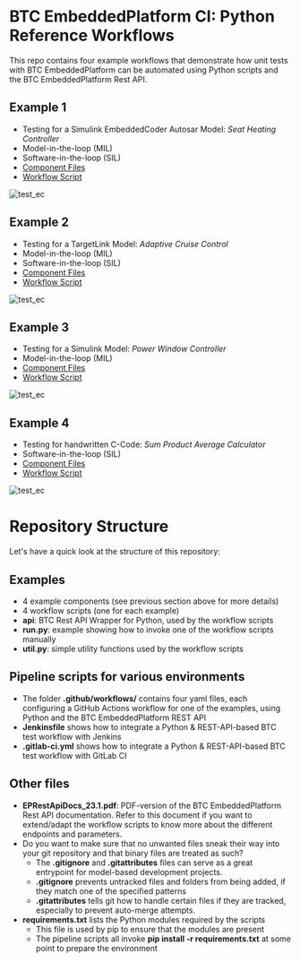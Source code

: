 # BTC EmbeddedPlatform CI: Python Reference Workflows

This repo contains four example workflows that demonstrate how unit tests with BTC EmbeddedPlatform can be automated using Python scripts and the BTC EmbeddedPlatform Rest API.

## Example 1
- Testing for a Simulink EmbeddedCoder Autosar Model: _Seat Heating Controller_
- Model-in-the-loop (MIL)
- Software-in-the-loop (SIL)
- [Component Files](examples/EmbeddedCoderAutosar_SHC)
- [Workflow Script](examples/test_workflow_ec.py)

![test_ec](https://github.com/thabok/btc-ci-workflow/actions/workflows/test_ec.yml/badge.svg)

## Example 2
- Testing for a TargetLink Model: _Adaptive Cruise Control_
- Model-in-the-loop (MIL)
- Software-in-the-loop (SIL)
- [Component Files](examples/TargetLink_ACC)
- [Workflow Script](examples/test_workflow_tl.py)

![test_ec](https://github.com/thabok/btc-ci-workflow/actions/workflows/test_tl.yml/badge.svg)

## Example 3
- Testing for a Simulink Model: _Power Window Controller_
- Model-in-the-loop (MIL)
- [Component Files](examples/CCode_SPA)
- [Workflow Script](examples/test_workflow_c.py)

![test_ec](https://github.com/thabok/btc-ci-workflow/actions/workflows/test_sl.yml/badge.svg)


## Example 4
- Testing for handwritten C-Code: _Sum Product Average Calculator_
- Software-in-the-loop (SIL)
- [Component Files](examples/Simulink_PWC)
- [Workflow Script](examples/test_workflow_sl.py)

![test_ec](https://github.com/thabok/btc-ci-workflow/actions/workflows/test_ccode.yml/badge.svg)


# Repository Structure
Let's have a quick look at the structure of this repository:

## Examples
- 4 example components (see previous section above for more details)
- 4 workflow scripts (one for each example)
- **api**: BTC Rest API Wrapper for Python, used by the workflow scripts
- **run.py**: example showing how to invoke one of the workflow scripts manually
- **util.py**: simple utility functions used by the workflow scripts

## Pipeline scripts for various environments
- The folder **.github/workflows/** contains four yaml files, each configuring a GitHub Actions workflow for one of the examples, using Python and the BTC EmbeddedPlatform REST API
- **Jenkinsfile** shows how to integrate a Python & REST-API-based BTC test workflow with Jenkins 
- **.gitlab-ci.yml** shows how to integrate a Python & REST-API-based BTC test workflow with GitLab CI

## Other files
- **EPRestApiDocs_23.1.pdf**: PDF-version of the BTC EmbeddedPlatform Rest API documentation. Refer to this document if you want to extend/adapt the workflow scripts to know more about the different endpoints and parameters.
- Do you want to make sure that no unwanted files sneak their way into your git repository and that binary files are treated as such?
    - The **.gitignore** and **.gitattributes** files can serve as a great entrypoint for model-based development projects.
    - **.gitignore** prevents untracked files and folders from being added, if they match one of the specified patterns
    - **.gitattributes** tells git how to handle certain files if they are tracked, especially to prevent auto-merge attempts.
- **requirements.txt** lists the Python modules required by the scripts
    - This file is used by pip to ensure that the modules are present
    - The pipeline scripts all invoke **pip install -r requirements.txt** at some point to prepare the environment
